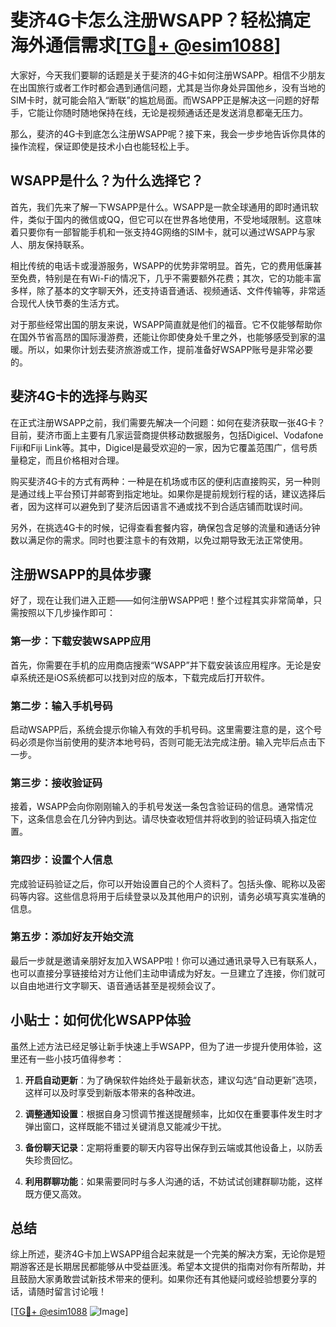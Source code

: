 # 斐济4G卡怎么注册WSAPP？轻松搞定海外通信需求[[TG💪+ @esim1088](https://t.me/s/esim1088)]

大家好，今天我们要聊的话题是关于斐济的4G卡如何注册WSAPP。相信不少朋友在出国旅行或者工作时都会遇到通信问题，尤其是当你身处异国他乡，没有当地的SIM卡时，就可能会陷入“断联”的尴尬局面。而WSAPP正是解决这一问题的好帮手，它能让你随时随地保持在线，无论是视频通话还是发送消息都毫无压力。

那么，斐济的4G卡到底怎么注册WSAPP呢？接下来，我会一步步地告诉你具体的操作流程，保证即使是技术小白也能轻松上手。

## WSAPP是什么？为什么选择它？

首先，我们先来了解一下WSAPP是什么。WSAPP是一款全球通用的即时通讯软件，类似于国内的微信或QQ，但它可以在世界各地使用，不受地域限制。这意味着只要你有一部智能手机和一张支持4G网络的SIM卡，就可以通过WSAPP与家人、朋友保持联系。

相比传统的电话卡或漫游服务，WSAPP的优势非常明显。首先，它的费用低廉甚至免费，特别是在有Wi-Fi的情况下，几乎不需要额外花费；其次，它的功能丰富多样，除了基本的文字聊天外，还支持语音通话、视频通话、文件传输等，非常适合现代人快节奏的生活方式。

对于那些经常出国的朋友来说，WSAPP简直就是他们的福音。它不仅能够帮助你在国外节省高昂的国际漫游费，还能让你即使身处千里之外，也能够感受到家的温暖。所以，如果你计划去斐济旅游或工作，提前准备好WSAPP账号是非常必要的。

## 斐济4G卡的选择与购买

在正式注册WSAPP之前，我们需要先解决一个问题：如何在斐济获取一张4G卡？目前，斐济市面上主要有几家运营商提供移动数据服务，包括Digicel、Vodafone Fiji和Fiji Link等。其中，Digicel是最受欢迎的一家，因为它覆盖范围广，信号质量稳定，而且价格相对合理。

购买斐济4G卡的方式有两种：一种是在机场或市区的便利店直接购买，另一种则是通过线上平台预订并邮寄到指定地址。如果你是提前规划行程的话，建议选择后者，因为这样可以避免到了斐济后因语言不通或找不到合适店铺而耽误时间。

另外，在挑选4G卡的时候，记得查看套餐内容，确保包含足够的流量和通话分钟数以满足你的需求。同时也要注意卡的有效期，以免过期导致无法正常使用。

## 注册WSAPP的具体步骤

好了，现在让我们进入正题——如何注册WSAPP吧！整个过程其实非常简单，只需按照以下几步操作即可：

### 第一步：下载安装WSAPP应用

首先，你需要在手机的应用商店搜索“WSAPP”并下载安装该应用程序。无论是安卓系统还是iOS系统都可以找到对应的版本，下载完成后打开软件。

### 第二步：输入手机号码

启动WSAPP后，系统会提示你输入有效的手机号码。这里需要注意的是，这个号码必须是你当前使用的斐济本地号码，否则可能无法完成注册。输入完毕后点击下一步。

### 第三步：接收验证码

接着，WSAPP会向你刚刚输入的手机号发送一条包含验证码的信息。通常情况下，这条信息会在几分钟内到达。请尽快查收短信并将收到的验证码填入指定位置。

### 第四步：设置个人信息

完成验证码验证之后，你可以开始设置自己的个人资料了。包括头像、昵称以及密码等内容。这些信息将用于后续登录以及其他用户的识别，请务必填写真实准确的信息。

### 第五步：添加好友开始交流

最后一步就是邀请亲朋好友加入WSAPP啦！你可以通过通讯录导入已有联系人，也可以直接分享链接给对方让他们主动申请成为好友。一旦建立了连接，你们就可以自由地进行文字聊天、语音通话甚至是视频会议了。

## 小贴士：如何优化WSAPP体验

虽然上述方法已经足够让新手快速上手WSAPP，但为了进一步提升使用体验，这里还有一些小技巧值得参考：

1. **开启自动更新**：为了确保软件始终处于最新状态，建议勾选“自动更新”选项，这样可以及时享受到新版本带来的各种改进。
   
2. **调整通知设置**：根据自身习惯调节推送提醒频率，比如仅在重要事件发生时才弹出窗口，这样既能不错过关键消息又能减少干扰。
   
3. **备份聊天记录**：定期将重要的聊天内容导出保存到云端或其他设备上，以防丢失珍贵回忆。

4. **利用群聊功能**：如果需要同时与多人沟通的话，不妨试试创建群聊功能，这样既方便又高效。

## 总结

综上所述，斐济4G卡加上WSAPP组合起来就是一个完美的解决方案，无论你是短期游客还是长期居民都能够从中受益匪浅。希望本文提供的指南对你有所帮助，并且鼓励大家勇敢尝试新技术带来的便利。如果你还有其他疑问或经验想要分享的话，请随时留言讨论哦！

[[TG💪+ @esim1088](https://t.me/s/esim1088) ![Image](https://i.postimg.cc/4NQfJmqS/Snipaste-2025-05-13-00-14-12.png)]
